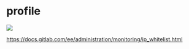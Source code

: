 # profile


[![](http://img.youtube.com/vi/xYiYIjlAgHY/0.jpg)](http://www.youtube.com/watch?v=xYiYIjlAgHY "[ Kube 33 ] Set up MetalLB Load Balancing for Bare Metal Kubernetes")


https://docs.gitlab.com/ee/administration/monitoring/ip_whitelist.html